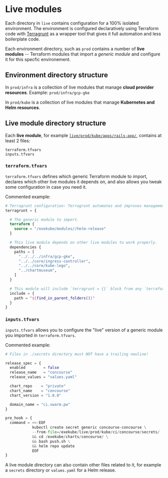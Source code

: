 # Live modules

Each directory in `live` contains configuration for a 100% isolated environment. The environment is configured declaratively using Terraform code with [Terragrunt](/) as a wrapper tool that gives it full automation and less boilerplate code.

Each environment directory, such as `prod` contains a number of **live modules** -- Terraform modules that import a *generic module* and configure it for this specfic environement.

## Environment directory structure

In `prod/infra` is a collection of live modules that manage **cloud provider resources**. Example: `prod/infra/gcp-gke`

In `prod/kube` is a collection of live modules that manage **Kubernetes and Helm resources**.

## Live module directory structure

Each **live module**, for example [`live/prod/kube/apps/rails-app/`](/), contains at least 2 files:

```
terraform.tfvars
inputs.tfvars
```
### `terraform.tfvars`

`terraform.tfvars` defines which generic Terraform module to import, declares which other live modules it depends on, and also allows you tweak some configuration in case you need it.

Commented example:

```tf
# Terragrunt configuration: Terragrunt automates and improves management of Terraform modules.
terragrunt = {

  # The generic module to import.
  terraform {
    source = "/exekube/modules//helm-release"
  }

  # This live module depends on other live modules to work properly.
  dependencies {
    paths = [
      "../../../infra/gcp-gke",
      "../../core/ingress-controller",
      "../../core/kube-lego",
      "../chartmuseum",
    ]
  }

  # This module will include `terragrunt = {}` block from any `terraform.tfvars` files it can find in parent directories.
  include = {
    path = "${find_in_parent_folders()}"
  }
}
```

### `inputs.tfvars`

`inputs.tfvars` allows you to configure the "live" version of a generic module you imported in `terraform.tfvars`.

Commented example:

```tf
# Files in ./secrets directory must NOT have a trailing newline!

release_spec = {
  enabled        = false
  release_name   = "concourse"
  release_values = "values.yaml"

  chart_repo    = "private"
  chart_name    = "concourse"
  chart_version = "1.0.0"

  domain_name = "ci.swarm.pw"
}

pre_hook = {
  command = <<-EOF
            kubectl create secret generic concourse-concourse \
            --from-file=/exekube/live/prod/kube/ci/concourse/secrets/ || true \
            && cd /exekube/charts/concourse/ \
            && bash push.sh \
            && helm repo update
            EOF
}
```

A live module directory can also contain other files related to it, for example a `secrets` directory or `values.yaml` for a Helm release.
